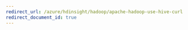 ```yaml
---
redirect_url: /azure/hdinsight/hadoop/apache-hadoop-use-hive-curl
redirect_document_id: true
---
```

